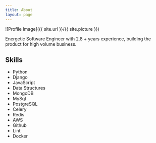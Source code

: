 ```yaml
---
title: About
layout: page
---
```


![Profile Image]({{ site.url }}/{{ site.picture }})

<p>Energetic Software Engineer with 2.8 + years experience, building the product for high volume business.</p>

<h2>Skills</h2>

<ul class="skill-list">
	<li>Python</li>
	<li>Django</li>
	<li>JavaScript</li>
	<li>Data Structures</li>
	<li>MongoDB</li>
	<li>MySql</li>
	<li>PostgreSQL</li>
	<li>Celery</li>
	<li>Redis</li>
	<li>AWS</li>
	<li>Github</li>
	<li>Lint</li>
	<li>Docker</li>
</ul>

